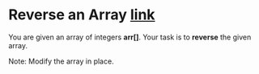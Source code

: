 # Reverse an Array [link](https://www.geeksforgeeks.org/batch/gfg-160-problems/track/arrays-gfg-160/problem/reverse-an-array)

You are given an array of integers **arr[]**. Your task is to **reverse** the given array.

Note: Modify the array in place.
